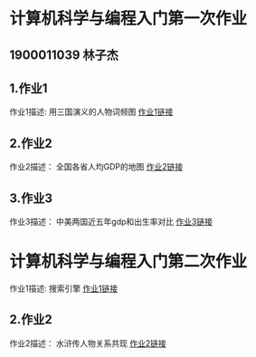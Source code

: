 # 计算机科学与编程入门第一次作业
## 1900011039 林子杰
## 1.作业1
作业1描述:
用三国演义的人物词频图
[作业1链接](http://htmlpreview.github.com/?pku-lzj.github.io/blob/main/wordcloud_opts.html)
## 2.作业2
作业2描述：
全国各省人均GDP的地图
[作业2链接](https://github.com/pku-lzj/pku-lzj.github.io/blob/main/全国人均GDP地图_geo.html)
## 3.作业3
作业3描述：
中美两国近五年gdp和出生率对比
[作业3链接](https://github.com/pku-lzj/pku-lzj.github.io/blob/main/timeline_bar.html)
# 计算机科学与编程入门第二次作业
作业1描述:
搜索引擎
[作业1链接](https://github.com/pku-lzj/pku-lzj.github.io/blob/main/search.html)
## 2.作业2
作业2描述：
水浒传人物关系共现
[作业2链接](https://github.com/pku-lzj/pku-lzj.github.io/blob/main/关系图-水浒人物.html)
